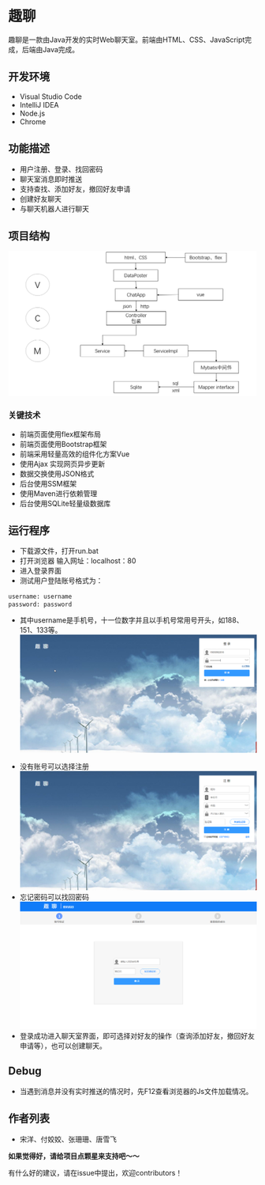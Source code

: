 # 趣聊 

趣聊是一款由Java开发的实时Web聊天室。前端由HTML、CSS、JavaScript完成，后端由Java完成。

## 开发环境
- Visual Studio Code
- IntelliJ IDEA
- Node.js
- Chrome

## 功能描述
* 用户注册、登录、找回密码
* 聊天室消息即时推送
* 支持查找、添加好友，撤回好友申请
* 创建好友聊天
* 与聊天机器人进行聊天

## 项目结构
![](img/2018-12-25-23-39-40.png)
### 关键技术
- 前端页面使用flex框架布局
- 前端页面使用Bootstrap框架
- 前端采用轻量高效的组件化方案Vue
- 使用Ajax 实现网页异步更新
- 数据交换使用JSON格式
- 后台使用SSM框架
- 使用Maven进行依赖管理
- 后台使用SQLite轻量级数据库

## 运行程序
- 下载源文件，打开run.bat
- 打开浏览器 输入网址：localhost：80
- 进入登录界面
- 测试用户登陆账号格式为：

```
username: username
password: password
```
* 其中username是手机号，十一位数字并且以手机号常用号开头，如188、151、133等。
![](img/2018-12-25-23-48-11.png)
- 没有账号可以选择注册
![](img/2018-12-25-23-47-48.png)
- 忘记密码可以找回密码
![](img/2018-12-25-23-48-46.png)
- 登录成功进入聊天室界面，即可选择对好友的操作（查询添加好友，撤回好友申请等），也可以创建聊天。



## Debug

- 当遇到消息并没有实时推送的情况时，先F12查看浏览器的Js文件加载情况。

## 作者列表
- 宋洋、付姣姣、张珊珊、唐雪飞

**如果觉得好，请给项目点颗星来支持吧～～** 

有什么好的建议，请在issue中提出，欢迎contributors！


